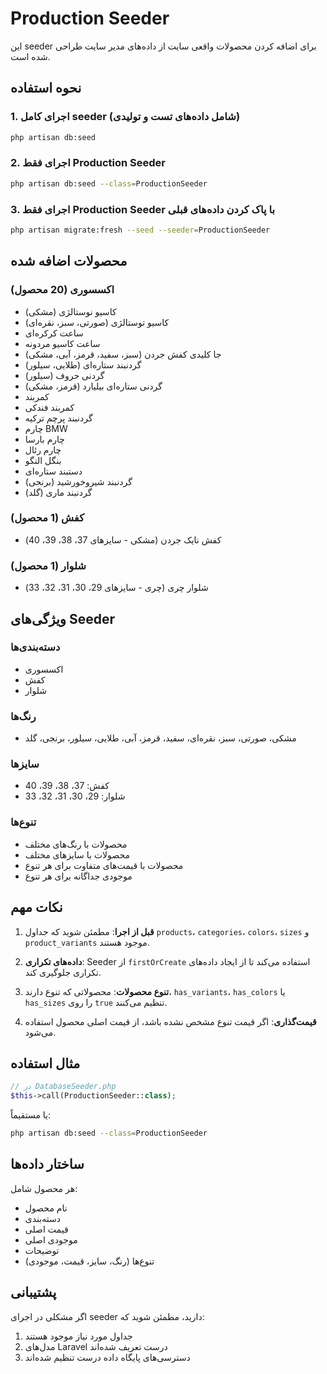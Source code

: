 # Production Seeder

این seeder برای اضافه کردن محصولات واقعی سایت از داده‌های مدیر سایت طراحی شده است.

## نحوه استفاده

### 1. اجرای کامل seeder (شامل داده‌های تست و تولیدی)

```bash
php artisan db:seed
```

### 2. اجرای فقط Production Seeder

```bash
php artisan db:seed --class=ProductionSeeder
```

### 3. اجرای فقط Production Seeder با پاک کردن داده‌های قبلی

```bash
php artisan migrate:fresh --seed --seeder=ProductionSeeder
```

## محصولات اضافه شده

### اکسسوری (20 محصول)

-   کاسیو نوستالژی (مشکی)
-   کاسیو توستالژی (صورتی، سبز، نقره‌ای)
-   ساعت کرکره‌ای
-   ساعت کاسیو مردونه
-   جا کلیدی کفش جردن (سبز، سفید، قرمز، آبی، مشکی)
-   گردنبند ستاره‌ای (طلایی، سیلور)
-   گردنی حروف (سیلور)
-   گردنی ستاره‌ای بیلیارد (قرمز، مشکی)
-   کمربند
-   کمربند فندکی
-   گردنبند پرچم ترکیه
-   چارم BMW
-   چارم بارسا
-   چارم رئال
-   بنگل النگو
-   دستبند ستاره‌ای
-   گردنبند شیروخورشید (برنجی)
-   گردنبند ماری (گلد)

### کفش (1 محصول)

-   کفش نایک جردن (مشکی - سایزهای 37، 38، 39، 40)

### شلوار (1 محصول)

-   شلوار چری (چری - سایزهای 29، 30، 31، 32، 33)

## ویژگی‌های Seeder

### دسته‌بندی‌ها

-   اکسسوری
-   کفش
-   شلوار

### رنگ‌ها

-   مشکی، صورتی، سبز، نقره‌ای، سفید، قرمز، آبی، طلایی، سیلور، برنجی، گلد

### سایزها

-   کفش: 37، 38، 39، 40
-   شلوار: 29، 30، 31، 32، 33

### تنوع‌ها

-   محصولات با رنگ‌های مختلف
-   محصولات با سایزهای مختلف
-   محصولات با قیمت‌های متفاوت برای هر تنوع
-   موجودی جداگانه برای هر تنوع

## نکات مهم

1. **قبل از اجرا**: مطمئن شوید که جداول `products`، `categories`، `colors`، `sizes` و `product_variants` موجود هستند.

2. **داده‌های تکراری**: Seeder از `firstOrCreate` استفاده می‌کند تا از ایجاد داده‌های تکراری جلوگیری کند.

3. **تنوع محصولات**: محصولاتی که تنوع دارند، `has_variants`، `has_colors` یا `has_sizes` را روی `true` تنظیم می‌کنند.

4. **قیمت‌گذاری**: اگر قیمت تنوع مشخص نشده باشد، از قیمت اصلی محصول استفاده می‌شود.

## مثال استفاده

```php
// در DatabaseSeeder.php
$this->call(ProductionSeeder::class);
```

یا مستقیماً:

```bash
php artisan db:seed --class=ProductionSeeder
```

## ساختار داده‌ها

هر محصول شامل:

-   نام محصول
-   دسته‌بندی
-   قیمت اصلی
-   موجودی اصلی
-   توضیحات
-   تنوع‌ها (رنگ، سایز، قیمت، موجودی)

## پشتیبانی

اگر مشکلی در اجرای seeder دارید، مطمئن شوید که:

1. جداول مورد نیاز موجود هستند
2. مدل‌های Laravel درست تعریف شده‌اند
3. دسترسی‌های پایگاه داده درست تنظیم شده‌اند
